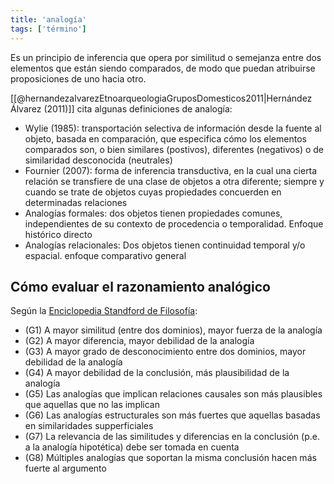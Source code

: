 ```yaml
---
title: 'analogía'
tags: ['término']
---
```

Es un principio de inferencia que opera por similitud o semejanza entre dos elementos que están siendo comparados, de modo que puedan atribuirse proposiciones de uno hacia otro.

[[@hernandezalvarezEtnoarqueologiaGruposDomesticos2011|Hernández Álvarez (2011)]] cita algunas definiciones de analogía:
- Wylie (1985): transportación selectiva de información desde la fuente al objeto, basada en comparación, que especifica cómo los elementos comparados son, o bien similares (postivos), diferentes (negativos) o de similaridad desconocida (neutrales)
- Fournier (2007): forma de inferencia transductiva, en la cual una cierta relación se transfiere de una clase de objetos a otra diferente; siempre y cuando se trate de objetos cuyas propiedades concuerden en determinadas relaciones
- Analogías formales: dos objetos tienen propiedades comunes, independientes de su contexto de procedencia o temporalidad. Enfoque histórico directo
- Analogías relacionales: Dos objetos tienen continuidad temporal y/o espacial. enfoque comparativo general

## Cómo evaluar el razonamiento analógico

Según la [Enciclopedia Standford de Filosofía](https://plato.stanford.edu/entries/reasoning-analogy/#CriForEvaAnaArg):

- (G1) A mayor similitud (entre dos dominios), mayor fuerza de la analogía
- (G2) A mayor diferencia, mayor debilidad de la analogía
- (G3) A mayor grado de desconocimiento entre dos dominios, mayor debilidad de la analogía
- (G4) A mayor debilidad de la conclusión, más plausibilidad de la analogía
- (G5) Las analogías que implican relaciones causales son más plausibles que aquellas que no las implican
- (G6) Las analogías estructurales son más fuertes que aquellas basadas en similaridades supperficiales
- (G7) La relevancia de las similitudes y diferencias en la conclusión (p.e. a la analogía hipotética) debe ser tomada en cuenta
- (G8) Múltiples analogías que soportan la misma conclusión hacen más fuerte al argumento